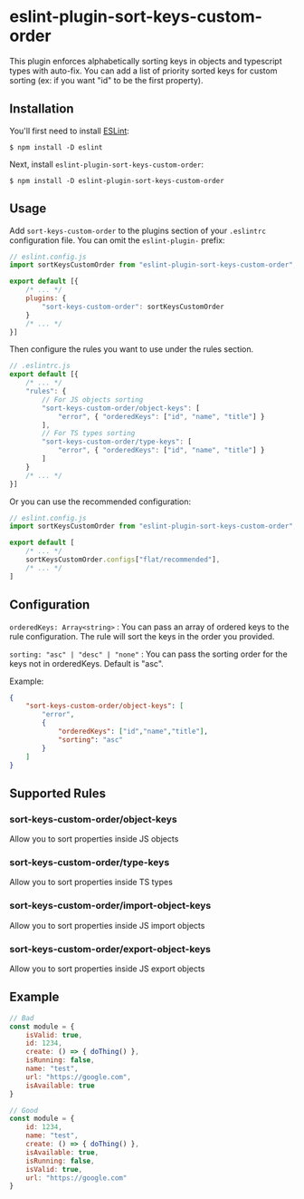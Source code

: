 # eslint-plugin-sort-keys-custom-order

This plugin enforces alphabetically sorting keys in objects and typescript types with auto-fix. You can add a list of priority sorted keys for custom sorting (ex: if you want "id" to be the first property).

## Installation

You'll first need to install [ESLint](http://eslint.org):

```
$ npm install -D eslint
```

Next, install `eslint-plugin-sort-keys-custom-order`:

```
$ npm install -D eslint-plugin-sort-keys-custom-order
```


## Usage

Add `sort-keys-custom-order` to the plugins section of your `.eslintrc` configuration file. You can omit the `eslint-plugin-` prefix:

```js
// eslint.config.js
import sortKeysCustomOrder from "eslint-plugin-sort-keys-custom-order";

export default [{
    /* ... */
    plugins: {
        "sort-keys-custom-order": sortKeysCustomOrder
    }
    /* ... */
}]
```


Then configure the rules you want to use under the rules section.

```js
// .eslintrc.js
export default [{
    /* ... */
    "rules": {
        // For JS objects sorting
        "sort-keys-custom-order/object-keys": [
            "error", { "orderedKeys": ["id", "name", "title"] }
        ],
        // For TS types sorting
        "sort-keys-custom-order/type-keys": [
            "error", { "orderedKeys": ["id", "name", "title"] }
        ]
    }
    /* ... */
}]
```

Or you can use the recommended configuration:

```js
// eslint.config.js
import sortKeysCustomOrder from "eslint-plugin-sort-keys-custom-order";

export default [
    /* ... */
    sortKeysCustomOrder.configs["flat/recommended"],
    /* ... */
]
```

## Configuration

`orderedKeys: Array<string>` : You can pass an array of ordered keys to the rule configuration. The rule will sort the keys in the order you provided.

`sorting: "asc" | "desc" | "none"` : You can pass the sorting order for the keys not in orderedKeys. Default is "asc".

Example:

```json
{
    "sort-keys-custom-order/object-keys": [
        "error", 
        { 
            "orderedKeys": ["id","name","title"],
            "sorting": "asc"
        }
    ]
}
```


## Supported Rules

### sort-keys-custom-order/object-keys

Allow you to sort properties inside JS objects

### sort-keys-custom-order/type-keys

Allow you to sort properties inside TS types

### sort-keys-custom-order/import-object-keys

Allow you to sort properties inside JS import objects

### sort-keys-custom-order/export-object-keys

Allow you to sort properties inside JS export objects


## Example

```js
// Bad
const module = {
    isValid: true,
    id: 1234,
    create: () => { doThing() },
    isRunning: false,
    name: "test",
    url: "https://google.com",
    isAvailable: true
}
```

```js
// Good
const module = {
    id: 1234,
    name: "test",
    create: () => { doThing() },
    isAvailable: true,
    isRunning: false,
    isValid: true,
    url: "https://google.com"
}
```


